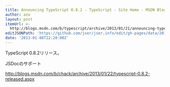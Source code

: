 ```yaml
---
title: Announcing TypeScript 0.8.2 - TypeScript - Site Home - MSDN Blogs
author: azu
layout: post
itemUrl: >-
  http://blogs.msdn.com/b/typescript/archive/2013/01/21/announcing-typescript-0-8-2.aspx
editJSONPath: 'https://github.com/jser/jser.info/edit/gh-pages/data/2013/01/index.json'
date: '2013-01-08T22:28:00Z'
---
```

TypeScript 0.8.2リリース。

JSDocのサポート

http://blogs.msdn.com/b/chack/archive/2013/01/22/typescript-0.8.2-released.aspx
